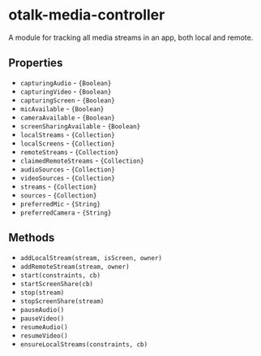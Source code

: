 # otalk-media-controller

A module for tracking all media streams in an app, both local and remote.

## Properties

- `capturingAudio` - `{Boolean}`
- `capturingVideo` - `{Boolean}`
- `capturingScreen` - `{Boolean}`
- `micAvailable` - `{Boolean}`
- `cameraAvailable` - `{Boolean}`
- `screenSharingAvailable` - `{Boolean}`
- `localStreams` - `{Collection}`
- `localScreens` - `{Collection}`
- `remoteStreams` - `{Collection}`
- `claimedRemoteStreams` - `{Collection}`
- `audioSources` - `{Collection}`
- `videoSources` - `{Collection}`
- `streams` - `{Collection}`
- `sources` - `{Collection}`
- `preferredMic` - `{String}`
- `preferredCamera` - `{String}`

## Methods

- `addLocalStream(stream, isScreen, owner)`
- `addRemoteStream(stream, owner)`
- `start(constraints, cb)`
- `startScreenShare(cb)`
- `stop(stream)`
- `stopScreenShare(stream)`
- `pauseAudio()`
- `pauseVideo()`
- `resumeAudio()`
- `resumeVideo()`
- `ensureLocalStreams(constraints, cb)`
